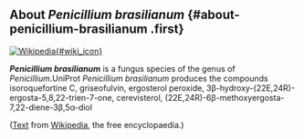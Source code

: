 About *Penicillium brasilianum* {#about-penicillium-brasilianum .first}
-------------------------------

[![Wikipedia](/img/wikipedia_logo_v2_en.png){#wiki_icon}](http://en.wikipedia.org/wiki/Penicillium_brasilianum)

***Penicillium brasilianum*** is a fungus species of the genus of
*Penicillium*.UniProt *Penicillium brasilianum* produces the compounds
isoroquefortine C, griseofulvin, ergosterol peroxide,
3β-hydroxy-(22E,24R)-ergosta-5,8,22-trien-7-one, cerevisterol,
(22E,24R)-6β-methoxyergosta-7,22-diene-3β,5α-diol

([Text](http://en.wikipedia.org/wiki/Penicillium_brasilianum) from
[Wikipedia](http://en.wikipedia.org/), the free encyclopaedia.)
